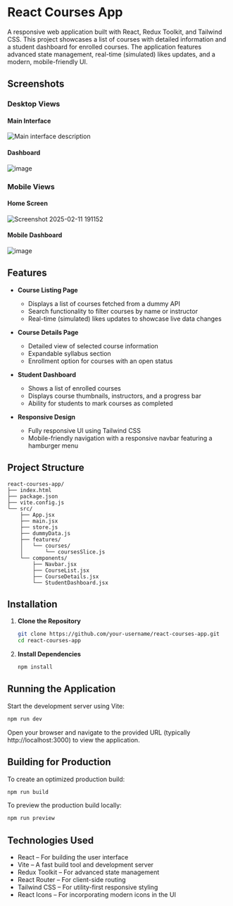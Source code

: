 # React Courses App

A responsive web application built with React, Redux Toolkit, and Tailwind CSS. This project showcases a list of courses with detailed information and a student dashboard for enrolled courses. The application features advanced state management, real-time (simulated) likes updates, and a modern, mobile-friendly UI.
## Screenshots

### Desktop Views

#### Main Interface
![Main interface description](https://github.com/user-attachments/assets/cbc499e0-14c7-4e25-b785-ff1181ea0fb8)

#### Dashboard
![image](https://github.com/user-attachments/assets/b59311e1-9f7f-4375-8987-60db2c5f9f7c)

### Mobile Views

#### Home Screen
![Screenshot 2025-02-11 191152](https://github.com/user-attachments/assets/e7677777-a655-4388-bc03-10e91c9f46f9)

#### Mobile Dashboard
![image](https://github.com/user-attachments/assets/be051090-b2cd-411b-b7d1-7b7c2995373c)

## Features

* **Course Listing Page**
  - Displays a list of courses fetched from a dummy API
  - Search functionality to filter courses by name or instructor
  - Real-time (simulated) likes updates to showcase live data changes

* **Course Details Page**
  - Detailed view of selected course information
  - Expandable syllabus section
  - Enrollment option for courses with an open status

* **Student Dashboard**
  - Shows a list of enrolled courses
  - Displays course thumbnails, instructors, and a progress bar
  - Ability for students to mark courses as completed

* **Responsive Design**
  - Fully responsive UI using Tailwind CSS
  - Mobile-friendly navigation with a responsive navbar featuring a hamburger menu

## Project Structure

```
react-courses-app/
├── index.html
├── package.json
├── vite.config.js
└── src/
    ├── App.jsx
    ├── main.jsx
    ├── store.js
    ├── dummyData.js
    ├── features/
    │   └── courses/
    │       └── coursesSlice.js
    └── components/
        ├── Navbar.jsx
        ├── CourseList.jsx
        ├── CourseDetails.jsx
        └── StudentDashboard.jsx
```

## Installation

1. **Clone the Repository**
   ```bash
   git clone https://github.com/your-username/react-courses-app.git
   cd react-courses-app
   ```

2. **Install Dependencies**
   ```bash
   npm install
   ```

## Running the Application

Start the development server using Vite:
```bash
npm run dev
```

Open your browser and navigate to the provided URL (typically http://localhost:3000) to view the application.

## Building for Production

To create an optimized production build:
```bash
npm run build
```

To preview the production build locally:
```bash
npm run preview
```

## Technologies Used

* React – For building the user interface
* Vite – A fast build tool and development server
* Redux Toolkit – For advanced state management
* React Router – For client-side routing
* Tailwind CSS – For utility-first responsive styling
* React Icons – For incorporating modern icons in the UI
